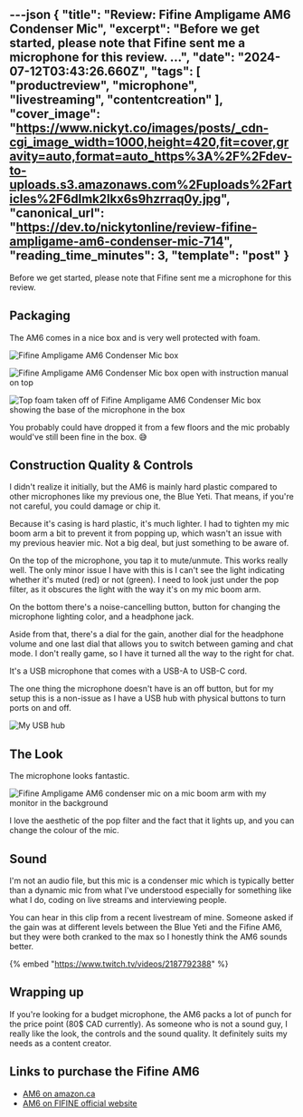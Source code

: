---json
{
  "title": "Review: Fifine Ampligame AM6 Condenser Mic",
  "excerpt": "Before we get started, please note that Fifine sent me a microphone for this review.          ...",
  "date": "2024-07-12T03:43:26.660Z",
  "tags": [
    "productreview",
    "microphone",
    "livestreaming",
    "contentcreation"
  ],
  "cover_image": "https://www.nickyt.co/images/posts/_cdn-cgi_image_width=1000,height=420,fit=cover,gravity=auto,format=auto_https%3A%2F%2Fdev-to-uploads.s3.amazonaws.com%2Fuploads%2Farticles%2F6dlmk2lkx6s9hzrraq0y.jpg",
  "canonical_url": "https://dev.to/nickytonline/review-fifine-ampligame-am6-condenser-mic-714",
  "reading_time_minutes": 3,
  "template": "post"
}
---

Before we get started, please note that Fifine sent me a microphone for this review.

## Packaging

The AM6 comes in a nice box and is very well protected with foam.

![Fifine Ampligame AM6 Condenser Mic box](https://www.nickyt.co/images/posts/_uploads_articles_gqzksllvijtmhm0w8hzp.jpeg)

![Fifine Ampligame AM6 Condenser Mic box open with instruction manual on top](https://www.nickyt.co/images/posts/_uploads_articles_ra7azg06c2pta6k89c14.png)

![Top foam taken off of Fifine Ampligame AM6 Condenser Mic box showing the base of the microphone in the box](https://www.nickyt.co/images/posts/_uploads_articles_ilvpfni51bmkg7chihy9.jpeg)

You probably could have dropped it from a few floors and the mic probably would've still been fine in the box. 😅

## Construction Quality & Controls

I didn't realize it initially, but the AM6 is mainly hard plastic compared to other microphones like my previous one, the Blue Yeti. That means, if you're not careful, you could damage or chip it. 

Because it's casing is hard plastic, it's much lighter. I had to tighten my mic boom arm a bit to prevent it from popping up, which wasn't an issue with my previous heavier mic. Not a big deal, but just something to be aware of.

On the top of the microphone, you tap it to mute/unmute. This works really well. The only minor issue I have with this is I can't see the light indicating whether it's muted (red) or not (green). I need to look just under the pop filter, as it obscures the light with the way it's on my mic boom arm.

On the bottom there's a noise-cancelling button, button for changing the microphone lighting color, and a headphone jack.

Aside from that, there's a dial for the gain, another dial for the headphone volume and one last dial that allows you to switch between gaming and chat mode. I don't really game, so I have it turned all the way to the right for chat.

It's a USB microphone that comes with a USB-A to USB-C cord.

The one thing the microphone doesn't have is an off button, but for my setup this is a non-issue as I have a USB hub with physical buttons to turn ports on and off.

![My USB hub](https://www.nickyt.co/images/posts/_uploads_articles_g94jbyd9h77kh09e8rvo.jpg)

## The Look

The microphone looks fantastic.

![Fifine Ampligame AM6 condenser mic on a mic boom arm with my monitor in the background](https://www.nickyt.co/images/posts/_uploads_articles_ldwm9w6xr2fcd3l7779p.jpg)

I love the aesthetic of the pop filter and the fact that it lights up, and you can change the colour of the mic.

## Sound

I'm not an audio file, but this mic is a condenser mic which is typically better than a dynamic mic from what I've understood especially for something like what I do, coding on live streams and interviewing people.

You can hear in this clip from a recent livestream of mine. Someone asked if the gain was at different levels between the Blue Yeti and the Fifine AM6, but they were both cranked to the max so I honestly think the AM6 sounds better.

{% embed "https://www.twitch.tv/videos/2187792388" %}

## Wrapping up

If you're looking for a budget microphone, the AM6 packs a lot of punch for the price point (80$ CAD currently). As someone who is not a sound guy, I really like the look, the controls and the sound quality. It definitely suits my needs as a content creator.

## Links to purchase the Fifine AM6

* [AM6 on amazon.ca](https://www.amazon.ca/Microphone-Streaming-Cancellation-Twitch-AMPLIGAME-AM6/dp/B0CSFZF62Y)
* [AM6 on FIFINE official website](https://fifinemicrophone.com/products/fifine-ampligame-am6)
